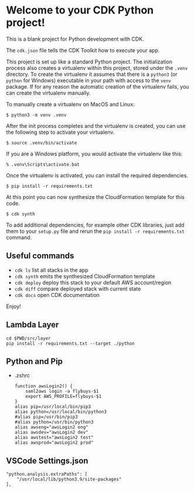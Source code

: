 
# Welcome to your CDK Python project!

This is a blank project for Python development with CDK.

The `cdk.json` file tells the CDK Toolkit how to execute your app.

This project is set up like a standard Python project.  The initialization
process also creates a virtualenv within this project, stored under the `.venv`
directory.  To create the virtualenv it assumes that there is a `python3`
(or `python` for Windows) executable in your path with access to the `venv`
package. If for any reason the automatic creation of the virtualenv fails,
you can create the virtualenv manually.

To manually create a virtualenv on MacOS and Linux:

```
$ python3 -m venv .venv
```

After the init process completes and the virtualenv is created, you can use the following
step to activate your virtualenv.

```
$ source .venv/bin/activate
```

If you are a Windows platform, you would activate the virtualenv like this:

```
% .venv\Scripts\activate.bat
```

Once the virtualenv is activated, you can install the required dependencies.

```
$ pip install -r requirements.txt
```

At this point you can now synthesize the CloudFormation template for this code.

```
$ cdk synth
```

To add additional dependencies, for example other CDK libraries, just add
them to your `setup.py` file and rerun the `pip install -r requirements.txt`
command.

## Useful commands

 * `cdk ls`          list all stacks in the app
 * `cdk synth`       emits the synthesized CloudFormation template
 * `cdk deploy`      deploy this stack to your default AWS account/region
 * `cdk diff`        compare deployed stack with current state
 * `cdk docs`        open CDK documentation

Enjoy!


## Lambda Layer
    cd $PWD/src/layer
    pip install -r requirements.txt --target ./python

## Python and Pip
 * .zshrc
    ```
    function awsLogin2() {
        saml2aws login -a flybuys-$1
        export AWS_PROFILE=flybuys-$1
    }
    alias pip=/usr/local/bin/pip3
    alias python=/usr/local/bin/python3
    #alias pip=/usr/bin/pip3
    #alias python=/usr/bin/python3
    alias awseng="awsLogin2 eng"
    alias awsdev="awsLogin2 dev"
    alias awstest="awsLogin2 test"
    alias awsprod="awsLogin2 prod"
    ```
## VSCode Settings.json
    "python.analysis.extraPaths": [
        "/usr/local/lib/python3.9/site-packages"
    ],
